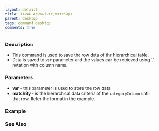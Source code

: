 ```yaml
---
layout: default
title: saveHierRow(var,matchBy)
parent: desktop
tags: command desktop
comments: true
---
```


### Description

- This command is used to save the row data of the hierarchical table.
- Data is saved to `var` parameter and the values can be retrieved using '.' notation with column name.

### Parameters

- **var** - this parameter is used to store the row data
- **matchBy** - is the hierarchical data criteria of the `categoryColumn` until that row. Refer the format in the example.

### Example

### See Also